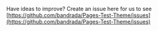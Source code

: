 Have ideas to improve? Create an issue here for us to see [https://github.com/bandrada/Pages-Test-Theme/issues](https://github.com/bandrada/Pages-Test-Theme/issues)
